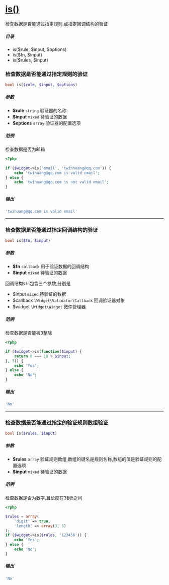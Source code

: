[is()](http://twinh.github.com/widget/api/is)
=============================================

检查数据是否能通过指定规则,或指定回调结构的验证

##### 目录
* is($rule, $input, $options)
* is($fn, $input)
* is($rules, $input)

### 检查数据是否能通过指定规则的验证
```php
bool is($rule, $input, $options)
```

##### 参数
* **$rule** `string` 验证器的名称
* **$input** `mixed` 待验证的数据
* **$options** `array` 验证器的配置选项

##### 范例
检查数据是否为邮箱
```php
<?php
 
if ($widget->is('email', 'twinhuang@qq.com')) {
    echo 'twihuang@qq.com is valid email';
} else {
    echo 'twihuang@qq.com is not valid email';
}
```
##### 输出
```php
'twihuang@qq.com is valid email'
```
- - - -

### 检查数据是否能通过指定回调结构的验证
```php
bool is($fn, $input)
```

##### 参数
* **$fn** `callback` 用于验证数据的回调结构
* **$input** `mixed` 待验证的数据


回调结构`$fn`包含三个参数,分别是

* $input `mixed` 待验证的数据
* $callback `\Widget\Validator\Callback` 回调验证器对象
* $widget `\Widget\Widget` 微件管理器


##### 范例
检查数据是否能被3整除
```php
<?php

if ($widget->is(function($input) {
    return 0 === 10 % $input;
}, 3)) {
    echo 'Yes';
} else {
    echo 'No';
}
```
##### 输出
```php
'No'
```
- - - -

### 检查数据是否能通过指定的验证规则数组验证
```php
bool is($rules, $input)
```

##### 参数
* **$rules** `array` 验证规则数组,数组的键名是规则名称,数组的值是验证规则的配置选项
* **$input** `mixed` 待验证的数据

##### 范例
检查数据是否为数字,且长度在3到5之间
```php
<?php

$rules = array(
    'digit' => true,
    'length' => array(3, 5)
);
if ($widget->is($rules, '123456')) {
    echo 'Yes';
} else {
    echo 'No';
}
```
##### 输出
```php
'No'
```
